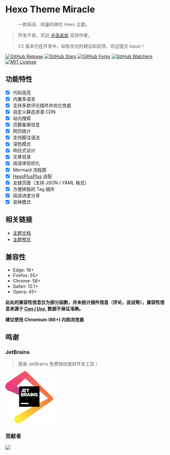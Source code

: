 # Hexo Theme Miracle

> 一款简洁、轻量的单栏 Hexo 主题。

> 开发不易，欢迎 [点击此处](https://afdian.net/@ocoke) 支持作者。

> V2 版本仍在开发中，如有任何的建议和反馈，欢迎提交 Issue！

<a href="https://github.com/hifun-team/hexo-theme-miracle/releases/"><img src="https://badgen.net/github/release/hifun-team/hexo-theme-miracle" alt="GitHub Release"></a>
<a href="https://github.com/hifun-team/hexo-theme-miracle/stargazers"><img src="https://badgen.net/github/stars/hifun-team/hexo-theme-miracle" alt="GitHub Stars"></a>
<a href="https://github.com/hifun-team/hexo-theme-miracle/network/members"><img src="https://badgen.net/github/forks/hifun-team/hexo-theme-miracle" alt="GitHub Forks"></a>
<a href="https://github.com/hifun-team/hexo-theme-miracle/watchers"><img src="https://badgen.net/github/watchers/hifun-team/hexo-theme-miracle" alt="GitHub Watchers"></a>
<a href="https://github.com/hifun-team/hexo-theme-miracle/blob/master/LICENSE"><img src="https://badgen.net/github/license/hifun-team/hexo-theme-miracle" alt="MIT License"></a>

## 功能特性

- [x] 代码高亮
- [x] 内置多语言
- [x] 支持多款评论插件并优化性能
- [x] 自定义静态资源 CDN
- [x] 站内搜索
- [x] 页脚备案信息
- [x] 网页统计
- [x] 支持脚注语法
- [x] 深色模式
- [x] 响应式设计
- [x] 文章目录
- [x] 阅读体验优化
- [x] Mermaid 流程图
- [x] [HexoPlusPlus](https://hexoplusplus.js.org) 适配
- [x] 友链页面（支持 JSON / YAML 格式）
- [x] 方便排版的 Tag 插件
- [x] 阅读进度分享
- [x] 哀悼模式

## 相关链接

- [主题文档](https://www.notion.so/Miracle-49659de5b1764e908c7496418f06277e)
- [主题预览](https://blog.yfun.top/)

## 兼容性

- Edge: 16+
- Firefox: 55+
- Chrome: 58+
- Safari: 12.1+
- Opera: 45+

**此处的兼容性信息仅为部分函数，并未统计插件信息（评论，说说等），兼容性信息来源于 *[Can I Use](https://caniuse.com/)*, 数据不保证准确。**

**建议使用 Chromium (86+) 内核浏览器**

## 鸣谢

### JetBrains

> 感谢 JetBrains 免费授权提供开发工具！

<a title="鸣谢 JetBrains 免费授权开发工具" href="https://www.jetbrains.com/" target="_blank">
  <img src="https://raw.githubusercontent.com/fluid-dev/static/690616966f34a58d66aa15ac7b550dd7bbc03967/hexo-theme-fluid/jetbrains.svg" width="150" alt="JetBrains">
</a>

### 贡献者

![](https://contrib.rocks/image?repo=hifun-team/hexo-theme-miracle)

